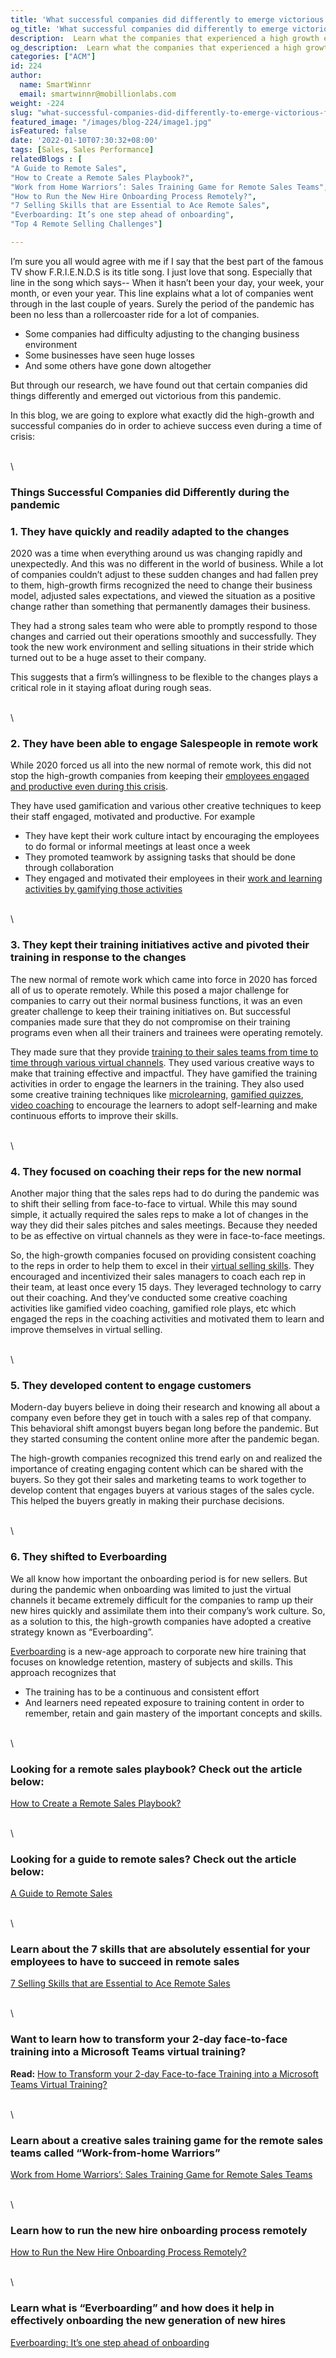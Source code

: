 ```yaml
---
title: 'What successful companies did differently to emerge victorious from the pandemic crisis?'
og_title: 'What successful companies did differently to emerge victorious from the pandemic crisis?'
description:  Learn what the companies that experienced a high growth even during the peak of the pandemic did differently in order to ensure the success of their business
og_description:  Learn what the companies that experienced a high growth even during the peak of the pandemic did differently in order to ensure the success of their business
categories: ["ACM"]
id: 224
author:
  name: SmartWinnr
  email: smartwinnr@mobillionlabs.com
weight: -224
slug: "what-successful-companies-did-differently-to-emerge-victorious-from-the-pandemic-crisis"
featured_image: "/images/blog-224/image1.jpg"
isFeatured: false
date: '2022-01-10T07:30:32+08:00'
tags: [Sales, Sales Performance]
relatedBlogs : [
"A Guide to Remote Sales",
"How to Create a Remote Sales Playbook?",
"Work from Home Warriors’: Sales Training Game for Remote Sales Teams",
"How to Run the New Hire Onboarding Process Remotely?",
"7 Selling Skills that are Essential to Ace Remote Sales",
"Everboarding: It’s one step ahead of onboarding",
"Top 4 Remote Selling Challenges"]

---
```


I’m sure you all would agree with me if I say that the best part of the famous TV show F.R.I.E.N.D.S is its title song. I just love that song. Especially that line in the song which says-- When it hasn’t been your day, your week, your month, or even your year. This line explains what a lot of companies went through in the last couple of years. Surely the period of the pandemic has been no less than a rollercoaster ride for a lot of companies. 

* Some companies had difficulty adjusting to the changing business environment
* Some businesses have seen huge losses
* And some others have gone down altogether

But through our research, we have found out that certain companies did things differently and emerged out victorious from this pandemic.

In this blog, we are going to explore what exactly did the high-growth and successful companies do in order to achieve success even during a time of crisis:

\
\

### **Things Successful Companies did Differently during the pandemic**

### **1. They have quickly and readily adapted to the changes**

2020 was a time when everything around us was changing rapidly and unexpectedly. And this was no different in the world of business. While a lot of companies couldn’t adjust to these sudden changes and had fallen prey to them, high-growth firms recognized the need to change their business model, adjusted sales expectations, and viewed the situation as a positive change rather than something that permanently damages their business.

They had a strong sales team who were able to promptly respond to those changes and carried out their operations smoothly and successfully. They took the new work environment and selling situations in their stride which turned out to be a huge asset to their company.

This suggests that a firm’s willingness to be flexible to the changes plays a critical role in it staying afloat during rough seas.

\
\

### **2. They have been able to engage Salespeople in remote work**

While 2020 forced us all into the new normal of remote work, this did not stop the high-growth companies from keeping their [employees engaged and productive even during this crisis](https://www.smartwinnr.com/post/improve-employee-engagement-of-your-remote-teams-with-gamification/).

They have used gamification and various other creative techniques to keep their staff engaged, motivated and productive. For example

* They have kept their work culture intact by encouraging the employees to do formal or informal meetings at least once a week
* They promoted teamwork by assigning tasks that should be done through collaboration
* They engaged and motivated their employees in their [work and learning activities by gamifying those activities](https://www.smartwinnr.com/post/work-from-home-warriors-sales-training-game-for-remote-sales-teams/)

\
\

### **3. They kept their training initiatives active and pivoted their training in response to the changes**

The new normal of remote work which came into force in 2020 has forced all of us to operate remotely. While this posed a major challenge for companies to carry out their normal business functions, it was an even greater challenge to keep their training initiatives on. But successful companies made sure that they do not compromise on their training programs even when all their trainers and trainees were operating remotely. 

They made sure that they provide [training to their sales teams from time to time through various virtual channels](https://www.smartwinnr.com/post/how-to-deliver-training-to-your-remote-sales-staff/). They used various creative ways to make that training effective and impactful. They have gamified the training activities in order to engage the learners in the training. They also used some creative training techniques like [microlearning](https://www.smartwinnr.com/post/how-to-convert-a-powerpoint-presentation-into-microlearning-content/), [gamified quizzes](https://www.smartwinnr.com/post/gamified-assessments/), [video coaching](https://www.smartwinnr.com/post/best-practices-to-drive-video-coaching/) to encourage the learners to adopt self-learning and make continuous efforts to improve their skills. 

\
\

### **4. They focused on coaching their reps for the new normal** 

Another major thing that the sales reps had to do during the pandemic was to shift their selling from face-to-face to virtual. While this may sound simple, it actually required the sales reps to make a lot of changes in the way they did their sales pitches and sales meetings. Because they needed to be as effective on virtual channels as they were in face-to-face meetings.

So, the high-growth companies focused on providing consistent coaching to the reps in order to help them to excel in their [virtual selling skills](https://www.smartwinnr.com/post/7-selling-skills-that-are-essential-to-ace-remote-sales/). They encouraged and incentivized their sales managers to coach each rep in their team, at least once every 15 days. They leveraged technology to carry out their coaching. And they’ve conducted some creative coaching activities like gamified video coaching, gamified role plays, etc which engaged the reps in the coaching activities and motivated them to learn and improve themselves in virtual selling. 

\
\

### **5. They developed content to engage customers**

Modern-day buyers believe in doing their research and knowing all about a company even before they get in touch with a sales rep of that company. This behavioral shift amongst buyers began long before the pandemic. But they started consuming the content online more after the pandemic began.

The high-growth companies recognized this trend early on and realized the importance of creating engaging content which can be shared with the buyers. So they got their sales and marketing teams to work together to develop content that engages buyers at various stages of the sales cycle. This helped the buyers greatly in making their purchase decisions.

\
\

### **6. They shifted to Everboarding** 

We all know how important the onboarding period is for new sellers. But during the pandemic when onboarding was limited to just the virtual channels it became extremely difficult for the companies to ramp up their new hires quickly and assimilate them into their company’s work culture. So, as a solution to this, the high-growth companies have adopted a creative strategy known as “Everboarding”. 

[Everboarding](https://www.smartwinnr.com/post/everboarding-its-one-step-ahead-of-onboarding/) is a new-age approach to corporate new hire training that focuses on knowledge retention, mastery of subjects and skills. This approach recognizes that

* The training has to be a continuous and consistent effort 
* And learners need repeated exposure to training content in order to remember, retain and gain mastery of the important concepts and skills.

\
\

### **Looking for a remote sales playbook? Check out the article below:**

[How to Create a Remote Sales Playbook?](https://smartwinnr.com/post/how-to-create-a-remote-sales-playbook/)

\
\

### **Looking for a guide to remote sales? Check out the article below:**

[A Guide to Remote Sales](https://smartwinnr.com/post/a-guide-to-remote-sales/)

\
\

### **Learn about the 7 skills that are absolutely essential for your employees to have to succeed in remote sales**

[7 Selling Skills that are Essential to Ace Remote Sales](https://smartwinnr.com/post/7-selling-skills-that-are-essential-to-ace-remote-sales/)

\
\

### **Want to learn how to transform your 2-day face-to-face training into a Microsoft Teams virtual training?**

**Read:** [How to Transform your 2-day Face-to-face Training into a Microsoft Teams Virtual Training?](https://smartwinnr.com/post/transform-your-2-day-face-to-face-training-into-a-microsoft-teams-virtual-training/)

\
\

### **Learn about a creative sales training game for the remote sales teams called “Work-from-home Warriors”**

[Work from Home Warriors’: Sales Training Game for Remote Sales Teams](https://smartwinnr.com/post/work-from-home-warriors-sales-training-game-for-remote-sales-teams/)

\
\

### **Learn how to run the new hire onboarding process remotely**

[How to Run the New Hire Onboarding Process Remotely?](https://smartwinnr.com/post/how-to-run-the-new-hire-onboarding-process-remotely/)

\
\

### **Learn what is “Everboarding” and how does it help in effectively onboarding the new generation of new hires**

[Everboarding: It’s one step ahead of onboarding](https://www.smartwinnr.com/post/everboarding-its-one-step-ahead-of-onboarding/)
